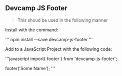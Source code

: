 ## Devcamp JS Footer

>This shoud be used in the following manner

Install with the command:

'''
npm install --save devcamp-js-footer
'''

Add to a JavaScript Project with the following code:

'''javascript
import{ footer } from 'devcamp-js-footer';

footer('Some Name');
'''
